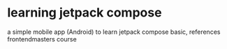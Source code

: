 # learning jetpack compose
a simple mobile app (Android) to learn jetpack compose basic, references frontendmasters course
